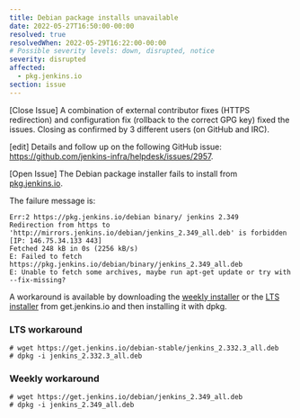 ```yaml
---
title: Debian package installs unavailable
date: 2022-05-27T16:50:00-00:00
resolved: true
resolvedWhen: 2022-05-29T16:22:00-00:00
# Possible severity levels: down, disrupted, notice
severity: disrupted
affected:
  - pkg.jenkins.io
section: issue
---
```


[Close Issue]
A combination of external contributor fixes (HTTPS redirection) and configuration fix (rollback to the correct GPG key) fixed the issues.
Closing as confirmed by 3 different users (on GitHub and IRC).

[edit]
Details and follow up on the following GitHub issue: <https://github.com/jenkins-infra/helpdesk/issues/2957>.

[Open Issue]
The Debian package installer fails to install from [pkg.jenkins.io](https://pkg.jenkins.io).

The failure message is:

```console
Err:2 https://pkg.jenkins.io/debian binary/ jenkins 2.349
Redirection from https to 'http://mirrors.jenkins.io/debian/jenkins_2.349_all.deb' is forbidden [IP: 146.75.34.133 443]
Fetched 248 kB in 0s (2256 kB/s)
E: Failed to fetch https://pkg.jenkins.io/debian/binary/jenkins_2.349_all.deb
E: Unable to fetch some archives, maybe run apt-get update or try with --fix-missing?
```

A workaround is available by downloading the [weekly installer](https://get.jenkins.io/debian/) or the [LTS installer](https://get.jenkins.io/debian-stable/) from get.jenkins.io and then installing it with dpkg.

### LTS workaround

```console
# wget https://get.jenkins.io/debian-stable/jenkins_2.332.3_all.deb
# dpkg -i jenkins_2.332.3_all.deb
```

### Weekly workaround

```console
# wget https://get.jenkins.io/debian/jenkins_2.349_all.deb
# dpkg -i jenkins_2.349_all.deb
```
